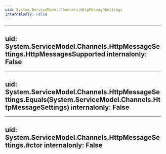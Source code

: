 ```yaml
---
uid: System.ServiceModel.Channels.HttpMessageSettings
internalonly: False
---
```


---
uid: System.ServiceModel.Channels.HttpMessageSettings.HttpMessagesSupported
internalonly: False
---

---
uid: System.ServiceModel.Channels.HttpMessageSettings.Equals(System.ServiceModel.Channels.HttpMessageSettings)
internalonly: False
---

---
uid: System.ServiceModel.Channels.HttpMessageSettings.#ctor
internalonly: False
---
